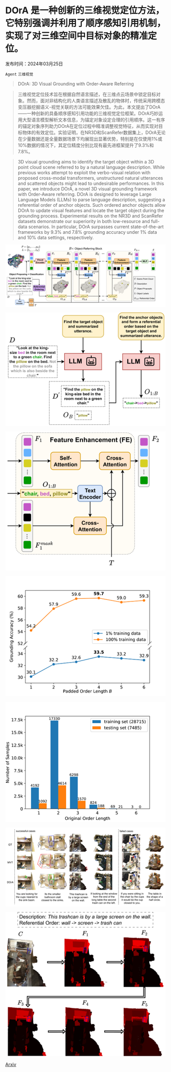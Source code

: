 # DOrA 是一种创新的三维视觉定位方法，它特别强调并利用了顺序感知引用机制，实现了对三维空间中目标对象的精准定位。

发布时间：2024年03月25日

`Agent` `三维视觉`

> DOrA: 3D Visual Grounding with Order-Aware Referring

> 三维视觉定位技术旨在根据自然语言描述，在三维点云场景中锁定目标对象。然而，面对非结构化的人类语言描述及散乱的物体时，传统采用跨模态变压器挖掘语义-视觉关联的方法可能效果欠佳。为此，本文提出了DOrA——一种创新的具备顺序感知引用功能的三维视觉定位框架。DOrA巧妙运用大型语言模型解析文本信息，为锚定对象设定合理的引用顺序。这一有序的锚定对象序列助力DOrA在定位过程中精准调整视觉特征，从而实现对目标物体的有效定位。实验证明，在NR3D和ScanRefer数据集上，DOrA无论在少量数据还是全量数据场景下均展现出显著优势，特别是在仅使用1%或10%数据的情况下，其定位精度分别比现有最先进框架提升了9.3%和7.8%。

> 3D visual grounding aims to identify the target object within a 3D point cloud scene referred to by a natural language description. While previous works attempt to exploit the verbo-visual relation with proposed cross-modal transformers, unstructured natural utterances and scattered objects might lead to undesirable performances. In this paper, we introduce DOrA, a novel 3D visual grounding framework with Order-Aware referring. DOrA is designed to leverage Large Language Models (LLMs) to parse language description, suggesting a referential order of anchor objects. Such ordered anchor objects allow DOrA to update visual features and locate the target object during the grounding process. Experimental results on the NR3D and ScanRefer datasets demonstrate our superiority in both low-resource and full-data scenarios. In particular, DOrA surpasses current state-of-the-art frameworks by 9.3% and 7.8% grounding accuracy under 1% data and 10% data settings, respectively.

![DOrA 是一种创新的三维视觉定位方法，它特别强调并利用了顺序感知引用机制，实现了对三维空间中目标对象的精准定位。](../../../paper_images/2403.16539/x1.png)

![DOrA 是一种创新的三维视觉定位方法，它特别强调并利用了顺序感知引用机制，实现了对三维空间中目标对象的精准定位。](../../../paper_images/2403.16539/x2.png)

![DOrA 是一种创新的三维视觉定位方法，它特别强调并利用了顺序感知引用机制，实现了对三维空间中目标对象的精准定位。](../../../paper_images/2403.16539/x3.png)

![DOrA 是一种创新的三维视觉定位方法，它特别强调并利用了顺序感知引用机制，实现了对三维空间中目标对象的精准定位。](../../../paper_images/2403.16539/x4.png)

![DOrA 是一种创新的三维视觉定位方法，它特别强调并利用了顺序感知引用机制，实现了对三维空间中目标对象的精准定位。](../../../paper_images/2403.16539/x5.png)

![DOrA 是一种创新的三维视觉定位方法，它特别强调并利用了顺序感知引用机制，实现了对三维空间中目标对象的精准定位。](../../../paper_images/2403.16539/x6.png)

![DOrA 是一种创新的三维视觉定位方法，它特别强调并利用了顺序感知引用机制，实现了对三维空间中目标对象的精准定位。](../../../paper_images/2403.16539/x7.png)

[Arxiv](https://arxiv.org/abs/2403.16539)
